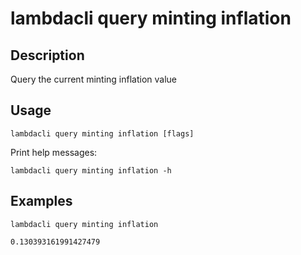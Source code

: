 # lambdacli query minting inflation 

## Description

Query the current minting inflation value

## Usage

```
lambdacli query minting inflation [flags]
```

Print help messages:
```
lambdacli query minting inflation -h
```

## Examples

```
lambdacli query minting inflation
   
0.130393161991427479
```

